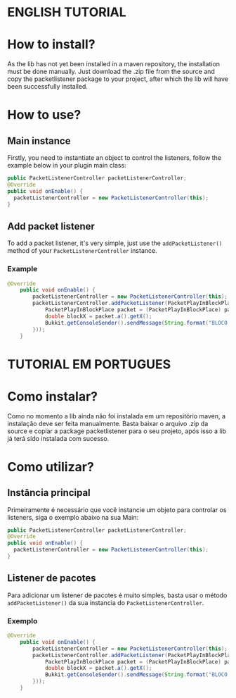 # ENGLISH TUTORIAL

# How to install?

As the lib has not yet been installed in a maven repository, the installation must be done manually.
Just download the .zip file from the source and copy the packetlistener package to your project, after which the lib will have been successfully installed.

# How to use?

## Main instance

Firstly, you need to instantiate an object to control the listeners, follow the example below in your plugin main class:

```java
public PacketListenerController packetListenerController;
@Override
public void onEnable() {
  packetListenerController = new PacketListenerController(this);
}
```

## Add packet listener

To add a packet listener, it's very simple, just use the ```addPacketListener()``` method of your ```PacketListenerController``` instance.

### Example

```java
@Override
    public void onEnable() {
        packetListenerController = new PacketListenerController(this);
        packetListenerController.addPacketListener(PacketPlayInBlockPlace.class, new PacketListener((packetData)->{
            PacketPlayInBlockPlace packet = (PacketPlayInBlockPlace) packetData.getPacket();
            double blockX = packet.a().getX();
            Bukkit.getConsoleSender().sendMessage(String.format("BLOCO POSIÇÃO X: %s", blockX));
        }));
    }
```


# TUTORIAL EM PORTUGUES

# Como instalar?

Como no momento a lib ainda não foi instalada em um repositório maven, a instalação deve ser feita manualmente.
Basta baixar o arquivo .zip da source e copiar a package packetlistener para o seu projeto, após isso a lib já terá sido instalada com sucesso.

# Como utilizar?

## Instância principal

Primeiramente é necessário que você instancie um objeto para controlar os listeners, siga o exemplo abaixo na sua Main:

```java
public PacketListenerController packetListenerController;
@Override
public void onEnable() {
  packetListenerController = new PacketListenerController(this);
}
```

## Listener de pacotes

Para adicionar um listener de pacotes é muito simples, basta usar o método ```addPacketListener()``` da sua instancia do ```PacketListenerController```.

### Exemplo

```java
@Override
    public void onEnable() {
        packetListenerController = new PacketListenerController(this);
        packetListenerController.addPacketListener(PacketPlayInBlockPlace.class, new PacketListener((packetData)->{
            PacketPlayInBlockPlace packet = (PacketPlayInBlockPlace) packetData.getPacket();
            double blockX = packet.a().getX();
            Bukkit.getConsoleSender().sendMessage(String.format("BLOCO POSIÇÃO X: %s", blockX));
        }));
    }
```
